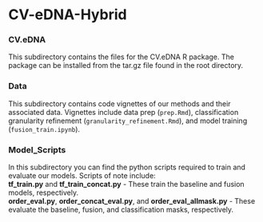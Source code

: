 # CV-eDNA-Hybrid

### CV.eDNA
This subdirectory contains the files for the CV.eDNA R package. The package can be installed from the tar.gz file found in the root directory.

### Data
This subdirectory contains code vignettes of our methods and their associated data. Vignettes include data prep (`prep.Rmd`), classification granularity refinement (`granularity_refinement.Rmd`), and model training (`fusion_train.ipynb`).

### Model_Scripts
In this subdirectory you can find the python scripts required to train and evaluate our models. Scripts of note include:<br>
**tf_train.py** and **tf_train_concat.py** - These train the baseline and fusion models, respectively.<br>
**order_eval.py**, **order_concat_eval.py**, and **order_eval_allmask.py** - These evaluate the baseline, fusion, and classification masks, respectively.

